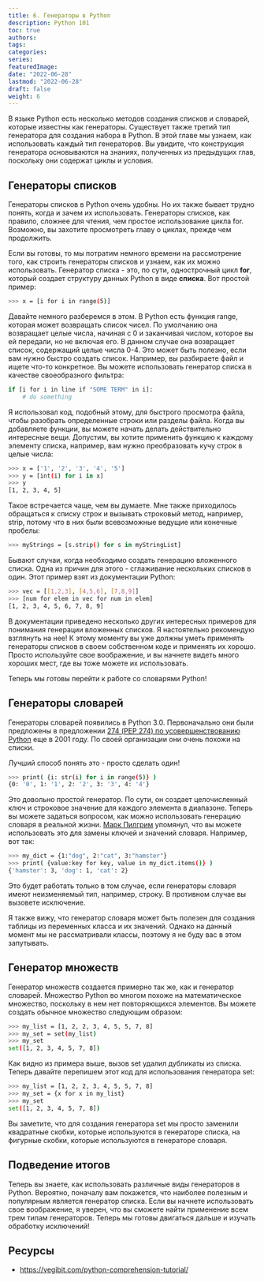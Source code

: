 ```yaml
---
title: 6. Генераторы в Python
description: Python 101
toc: true
authors:
tags:
categories:
series:
featuredImage:
date: "2022-06-28"
lastmod: "2022-06-28"
draft: false
weight: 6
---
```


В языке Python есть несколько методов создания списков и словарей, которые известны как генераторы. Существует также третий тип генератора для создания набора в Python. В этой главе мы узнаем, как использовать каждый тип генераторов. Вы увидите, что конструкция генератора основываются на знаниях, полученных из предыдущих глав, поскольку они содержат циклы и условия.

## Генераторы списков

Генераторы списков в Python очень удобны. Но их также бывает трудно понять, когда и зачем их использовать. Генераторы списков, как правило, сложнее для чтения, чем простое использование цикла for. Возможно, вы захотите просмотреть главу о циклах, прежде чем продолжить.

Если вы готовы, то мы потратим немного времени на рассмотрение того, как строить генераторы списков и узнаем, как их можно использовать. Генератор списка - это, по сути, однострочный цикл **for**, который создает структуру данных Python в виде **списка**. Вот простой пример:

```sh
>>> x = [i for i in range(5)]
```

Давайте немного разберемся в этом. В Python есть функция range, которая может возвращать список чисел. По умолчанию она возвращает целые числа, начиная с 0 и заканчивая числом, которое вы ей передали, но не включая его. В данном случае она возвращает список, содержащий целые числа 0-4. Это может быть полезно, если вам нужно быстро создать список. Например, вы разбираете файл и ищете что-то конкретное. Вы можете использовать генератор списка в качестве своеобразного фильтра:

```sh
if [i for i in line if "SOME TERM" in i]:
    # do something
```

Я использовал код, подобный этому, для быстрого просмотра файла, чтобы разобрать определенные строки или разделы файла. Когда вы добавляете функции, вы можете начать делать действительно интересные вещи. Допустим, вы хотите применить функцию к каждому элементу списка, например, вам нужно преобразовать кучу строк в целые числа:

```sh
>>> x = ['1', '2', '3', '4', '5']
>>> y = [int(i) for i in x]
>>> y
[1, 2, 3, 4, 5]
```

Такое встречается чаще, чем вы думаете. Мне также приходилось обращаться к списку строк и вызывать строковый метод, например, strip, потому что в них были всевозможные ведущие или конечные пробелы:

```sh
>>> myStrings = [s.strip() for s in myStringList]
```

Бывают случаи, когда необходимо создать генерацию вложенного списка. Одна из причин для этого - сглаживание нескольких списков в один. Этот пример взят из документации Python:

```sh
>>> vec = [[1,2,3], [4,5,6], [7,8,9]]
>>> [num for elem in vec for num in elem]
[1, 2, 3, 4, 5, 6, 7, 8, 9]
```

В документации приведено несколько других интересных примеров для понимания генерации вложенных списков. Я настоятельно рекомендую взглянуть на нее! К этому моменту вы уже должны уметь применять генераторы списков в своем собственном коде и применять их хорошо. Просто используйте свое воображение, и вы начнете видеть много хороших мест, где вы тоже можете их использовать.

Теперь мы готовы перейти к работе со словарями Python!

## Генераторы словарей

Генераторы словарей появились в Python 3.0. Первоначально они были предложены в предложении [274 (PEP 274) по усовершенствованию Python](http://www.python.org/dev/peps/pep-0274/) еще в 2001 году. По своей организации они очень похожи на списки.

Лучший способ понять это - просто сделать один!

```sh
>>> print( {i: str(i) for i in range(5)} )
{0: '0', 1: '1', 2: '2', 3: '3', 4: '4'}
```

Это довольно простой генератор. По сути, он создает целочисленный ключ и строковое значение для каждого элемента в диапазоне. Теперь вы можете задаться вопросом, как можно использовать генерацию словаря в реальной жизни. [Марк Пилгрим](http://www.diveintopython3.net/comprehensions.html) упомянул, что вы можете использовать это для замены ключей и значений словаря. Например, вот так:

```sh
>>> my_dict = {1:"dog", 2:"cat", 3:"hamster"}
>>> print( {value:key for key, value in my_dict.items()} )
{'hamster': 3, 'dog': 1, 'cat': 2}
```

Это будет работать только в том случае, если генераторы словаря имеют неизменяемый тип, например, строку. В противном случае вы вызовете исключение.

Я также вижу, что генератор словаря может быть полезен для создания таблицы из переменных класса и их значений. Однако на данный момент мы не рассматривали классы, поэтому я не буду вас в этом запутывать.

## Генератор множеств

Генератор множеств создается примерно так же, как и генератор словарей. Множество Python во многом похоже на математическое множество, поскольку в нем нет повторяющихся элементов. Вы можете создать обычное множество следующим образом:

```sh
>>> my_list = [1, 2, 2, 3, 4, 5, 5, 7, 8]
>>> my_set = set(my_list)
>>> my_set
set([1, 2, 3, 4, 5, 7, 8])
```

Как видно из примера выше, вызов set удалил дубликаты из списка. Теперь давайте перепишем этот код для использования генератора set:

```sh
>>> my_list = [1, 2, 2, 3, 4, 5, 5, 7, 8]
>>> my_set = {x for x in my_list}
>>> my_set
set([1, 2, 3, 4, 5, 7, 8])
```
Вы заметите, что для создания генератора set мы просто заменили квадратные скобки, которые используются в генераторе списка, на фигурные скобки, которые используются в генераторе словаря.

## Подведение итогов

Теперь вы знаете, как использовать различные виды генераторов в Python. Вероятно, поначалу вам покажется, что наиболее полезным и популярным является генератор списка. Если вы начнете использовать свое воображение, я уверен, что вы сможете найти применение всем трем типам генераторов. Теперь мы готовы двигаться дальше и изучать обработку исключений!

## Ресурсы

- https://vegibit.com/python-comprehension-tutorial/